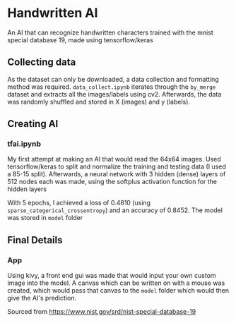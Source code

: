 # Handwritten AI
An AI that can recognize handwritten characters trained with the mnist special database 19, made using tensorflow/keras

## Collecting data
As the dataset can only be downloaded, a data collection and formatting method was required. `data_collect.ipynb` iterates through the `by_merge` dataset and extracts all the images/labels using cv2. Afterwards, the data was randomly shuffled and stored in X (images) and y (labels).

## Creating AI
### tfai.ipynb
My first attempt at making an AI that would read the 64x64 images. Used tensorflow/keras to split and normalize the training and testing data (I used a 85-15 split). Afterwards, a neural network with 3 hidden (dense) layers of 512 nodes each was made, using the softplus activation function for the hidden layers

With 5 epochs, I achieved a loss of 0.4810 (using `sparse_categorical_crossentropy`) and an accuracy of 0.8452. The model was stored in `model` folder

## Final Details
### App
Using kivy, a front end gui was made that would input your own custom image into the model. A canvas which can be written on with a mouse was created, which would pass that canvas to the `model` folder which would then give the AI's prediction.

Sourced from https://www.nist.gov/srd/nist-special-database-19
